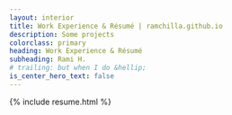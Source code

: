 ```yaml
---
layout: interior
title: Work Experience & Résumé | ramchilla.github.io
description: Some projects
colorclass: primary
heading: Work Experience & Résumé
subheading: Rami H.
# trailing: but when I do &hellip;
is_center_hero_text: false
---
```


{% include resume.html %}